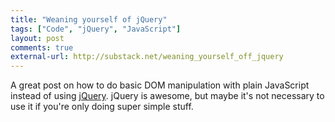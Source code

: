 ```yaml
---
title: "Weaning yourself of jQuery"
tags: ["Code", "jQuery", "JavaScript"]
layout: post
comments: true
external-url: http://substack.net/weaning_yourself_off_jquery
---
```


A great post on how to do basic DOM manipulation with plain JavaScript instead of using [jQuery](http://jquery.com/). jQuery is awesome, but maybe it's not necessary to use it if you're only doing super simple stuff.
